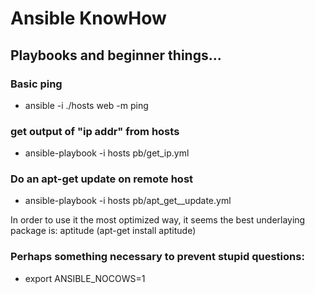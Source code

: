 # Ansible KnowHow

## Playbooks and beginner things...

### Basic ping
-  ansible -i ./hosts web -m ping

### get output of "ip addr" from hosts
- ansible-playbook -i hosts pb/get_ip.yml

### Do an apt-get update on remote host
- ansible-playbook -i hosts pb/apt_get__update.yml

In order to use it the most optimized way, it seems the best underlaying package is: 
aptitude (apt-get install aptitude) 


### Perhaps something necessary to prevent stupid questions:
- export ANSIBLE_NOCOWS=1

